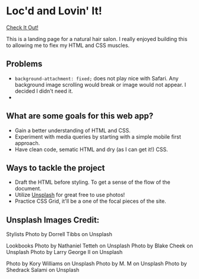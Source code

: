 # Loc'd and Lovin' It!

[Check It Out!](https://locdandlovingit.netlify.app/)

This is a landing page for a natural hair salon. I really enjoyed building this to allowing me to flex my HTML and CSS muscles. 

## Problems 
- `background-attachment: fixed;`  does not play nice with Safari. Any background image scrolling would break or image would not appear. I decided I didn't need it. 
- 

## What are some goals for this web app?
- Gain a better understanding of HTML and CSS. 
- Experiment with media queries by starting with a simple mobile first approach.
- Have clean code, sematic HTML and dry (as I can get it!) CSS. 



## Ways to tackle the project
* Draft the HTML before styling. To get a sense of the flow of the document. 
* Utilize [Unsplash](https://unsplash.com/) for great free to use photos! 
* Practice CSS Grid, it'll be a one of the focal pieces of the site. 

## Unsplash Images Credit: 
Stylists
Photo by Dorrell Tibbs on Unsplash

Lookbooks
Photo by Nathaniel Tetteh on Unsplash
Photo by Blake Cheek on Unsplash
Photo by Larry George II on Unsplash

Photo by Kory Williams on Unsplash
Photo by M. M on Unsplash
Photo by Shedrack Salami on Unsplash 